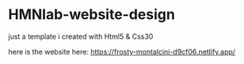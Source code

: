 # HMNlab-website-design
just a template i created with Html5 &amp; Css30

here is the website here:
https://frosty-montalcini-d9cf06.netlify.app/
